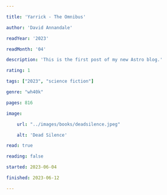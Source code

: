 ```yaml
---

title: 'Yarrick - The Omnibus'

author: 'David Annandale'

readYear: '2023'

readMonth: '04'

description: 'This is the first post of my new Astro blog.'

rating: 1

tags: ["2023", "science fiction"]

genre: "wh40k"

pages: 816

image:

    url: "../images/books/deadsilence.jpeg"

    alt: 'Dead Silence'

read: true

reading: false

started: 2023-06-04

finished: 2023-06-12

---
```





